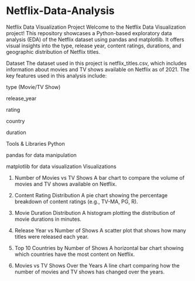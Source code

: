 # Netflix-Data-Analysis

Netflix Data Visualization Project
Welcome to the Netflix Data Visualization project! This repository showcases a Python-based exploratory data analysis (EDA) of the Netflix dataset using pandas and matplotlib. It offers visual insights into the type, release year, content ratings, durations, and geographic distribution of Netflix titles.

Dataset
The dataset used in this project is netflix_titles.csv, which includes information about movies and TV shows available on Netflix as of 2021. The key features used in this analysis include:

type (Movie/TV Show)

release_year

rating

country

duration

 Tools & Libraries
Python 

pandas for data manipulation

matplotlib for data visualization
Visualizations
1. Number of Movies vs TV Shows
A bar chart to compare the volume of movies and TV shows available on Netflix.

2. Content Rating Distribution
A pie chart showing the percentage breakdown of content ratings (e.g., TV-MA, PG, R).

3. Movie Duration Distribution
A histogram plotting the distribution of movie durations in minutes.

4. Release Year vs Number of Shows
A scatter plot that shows how many titles were released each year.

5. Top 10 Countries by Number of Shows
A horizontal bar chart showing which countries have the most content on Netflix.

6. Movies vs TV Shows Over the Years
A line chart comparing how the number of movies and TV shows has changed over the years.
